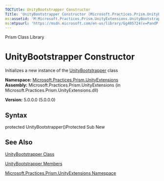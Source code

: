 ```yaml
---
TOCTitle: UnityBootstrapper Constructor
Title: 'UnityBootstrapper Constructor (Microsoft.Practices.Prism.UnityExtensions)'
ms:assetid: 'M:Microsoft.Practices.Prism.UnityExtensions.UnityBootstrapper.\#ctor'
ms:mtpsurl: 'https://msdn.microsoft.com/en-us/library/Gg405724(v=PandP.50)'
---
```


Prism Class Library

UnityBootstrapper Constructor
=============================

Initializes a new instance of the [UnityBootstrapper](https://msdn.microsoft.com/library/microsoft.practices.prism.unityextensions.unitybootstrapper) class

**Namespace:** [Microsoft.Practices.Prism.UnityExtensions](https://msdn.microsoft.com/library/microsoft.practices.prism.unityextensions)
**Assembly:** Microsoft.Practices.Prism.UnityExtensions (in Microsoft.Practices.Prism.UnityExtensions.dll)

**Version:** 5.0.0.0 (5.0.0.0)

## Syntax


protected UnityBootstrapper()Protected Sub New

See Also
--------


[UnityBootstrapper Class](https://msdn.microsoft.com/library/microsoft.practices.prism.unityextensions.unitybootstrapper)

[UnityBootstrapper Members](https://msdn.microsoft.com/allmembers.t:microsoft.practices.prism.unityextensions.unitybootstrapper)

[Microsoft.Practices.Prism.UnityExtensions Namespace](https://msdn.microsoft.com/library/microsoft.practices.prism.unityextensions)
